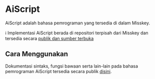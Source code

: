 # AiScript
AiScript adalah bahasa pemrograman yang tersedia di dalam Misskey.

<div class="info">ℹ️ Implementasi AiScript berada di repositori terpisah dari Misskey dan tersedia secara <a href="https://github.com/syuilo/aiscript" target="_blank">publik dan sumber terbuka</a></div>

## Cara Menggunakan
Dokumentasi sintaks, fungsi bawaan serta lain-lain pada bahasa pemrograman AiScript tersedia secara publik [disini](https://github.com/syuilo/aiscript/tree/master/docs).
